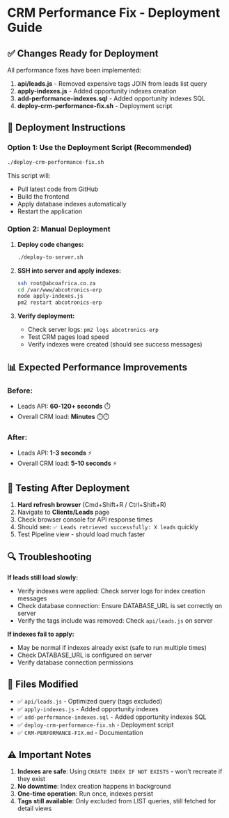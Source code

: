 # CRM Performance Fix - Deployment Guide

## ✅ Changes Ready for Deployment

All performance fixes have been implemented:

1. **api/leads.js** - Removed expensive tags JOIN from leads list query
2. **apply-indexes.js** - Added opportunity indexes creation
3. **add-performance-indexes.sql** - Added opportunity indexes SQL
4. **deploy-crm-performance-fix.sh** - Deployment script

## 🚀 Deployment Instructions

### Option 1: Use the Deployment Script (Recommended)

```bash
./deploy-crm-performance-fix.sh
```

This script will:
- Pull latest code from GitHub
- Build the frontend
- Apply database indexes automatically
- Restart the application

### Option 2: Manual Deployment

1. **Deploy code changes:**
   ```bash
   ./deploy-to-server.sh
   ```

2. **SSH into server and apply indexes:**
   ```bash
   ssh root@abcoafrica.co.za
   cd /var/www/abcotronics-erp
   node apply-indexes.js
   pm2 restart abcotronics-erp
   ```

3. **Verify deployment:**
   - Check server logs: `pm2 logs abcotronics-erp`
   - Test CRM pages load speed
   - Verify indexes were created (should see success messages)

## 📊 Expected Performance Improvements

### Before:
- Leads API: **60-120+ seconds** ⏱️
- Overall CRM load: **Minutes** ⏱️⏱️

### After:
- Leads API: **1-3 seconds** ⚡
- Overall CRM load: **5-10 seconds** ⚡

## 🧪 Testing After Deployment

1. **Hard refresh browser** (Cmd+Shift+R / Ctrl+Shift+R)
2. Navigate to **Clients/Leads** page
3. Check browser console for API response times
4. Should see: `✅ Leads retrieved successfully: X leads` quickly
5. Test Pipeline view - should load much faster

## 🔍 Troubleshooting

**If leads still load slowly:**
- Verify indexes were applied: Check server logs for index creation messages
- Check database connection: Ensure DATABASE_URL is set correctly on server
- Verify the tags include was removed: Check `api/leads.js` on server

**If indexes fail to apply:**
- May be normal if indexes already exist (safe to run multiple times)
- Check DATABASE_URL is configured on server
- Verify database connection permissions

## 📝 Files Modified

- ✅ `api/leads.js` - Optimized query (tags excluded)
- ✅ `apply-indexes.js` - Added opportunity indexes
- ✅ `add-performance-indexes.sql` - Added opportunity indexes SQL
- ✅ `deploy-crm-performance-fix.sh` - Deployment script
- ✅ `CRM-PERFORMANCE-FIX.md` - Documentation

## ⚠️ Important Notes

1. **Indexes are safe**: Using `CREATE INDEX IF NOT EXISTS` - won't recreate if they exist
2. **No downtime**: Index creation happens in background
3. **One-time operation**: Run once, indexes persist
4. **Tags still available**: Only excluded from LIST queries, still fetched for detail views

